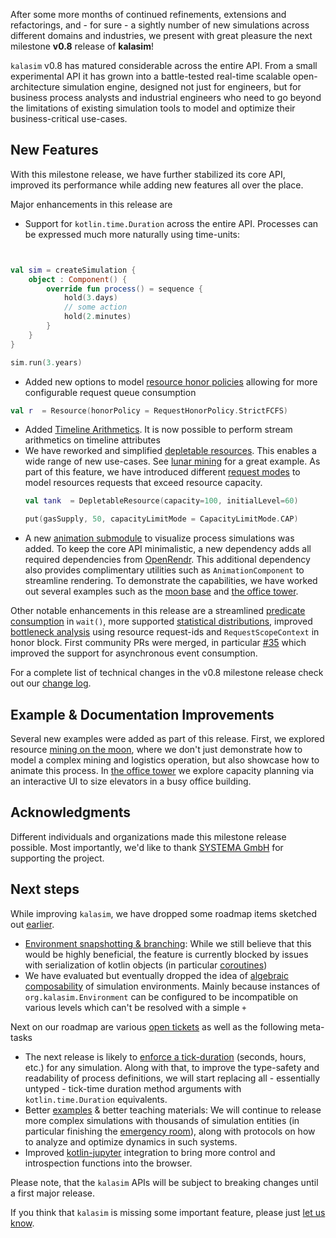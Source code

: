 [comment]: <> (## Kalasim v0.8)

After some more months of continued refinements, extensions and refactorings, and - for sure - a sightly number of new simulations across different domains and industries, we present with great pleasure the next milestone **v0.8** release of **kalasim**!

`kalasim` v0.8 has matured considerable across the entire API. From a small experimental API it has grown into a battle-tested real-time scalable open-architecture simulation engine, designed not just for engineers, but for business process analysts and industrial engineers who need to go beyond the limitations of existing simulation tools to model and optimize their business-critical use-cases.

## New Features

With this milestone release, we have further stabilized its core API, improved its performance while adding new features all over the place.

Major enhancements in this release are

* Support for `kotlin.time.Duration` across the entire API. Processes can be expressed much more naturally using time-units:

```kotlin


val sim = createSimulation {
    object : Component() {
        override fun process() = sequence {
            hold(3.days)
            // some action
            hold(2.minutes)
        }
    }
}

sim.run(3.years)
```
* Added new options to model [resource honor policies](../resource.md#request-honor-policies) allowing for more configurable request queue consumption
```kotlin
val r  = Resource(honorPolicy = RequestHonorPolicy.StrictFCFS)
```
* Added [Timeline Arithmetics](../monitors.md#monitors-arithmetics). It is now possible to perform stream arithmetics on timeline attributes
* We have reworked and simplified [depletable resources](../resource.md#depletable-resources). This enables a wide range of new use-cases. See [lunar mining](../animation/lunar_mining.md) for a great example. As part of this feature, we have introduced different [request modes](../resource.md#capacity-limit-modes) to model resources requests that exceed resource capacity.
    ```kotlin
    val tank  = DepletableResource(capacity=100, initialLevel=60)
    
    put(gasSupply, 50, capacityLimitMode = CapacityLimitMode.CAP)
    ```
* A new [animation submodule](../animation.md) to visualize process simulations was added. To keep the core API minimalistic, a new dependency adds all required dependencies from [OpenRendr](https://openrndr.org/). This additional dependency also provides complimentary utilities such as `AnimationComponent` to streamline rendering. To demonstrate the capabilities, we have worked out several examples such as the [moon base](../animation/lunar_mining.md) and [the office tower](../examples/office_tower.md).


Other notable enhancements in this release are a streamlined [predicate consumption](../state.md#predicate-testing) in `wait()`, more supported [statistical distributions](../basics.md#continuous-distributions), improved [bottleneck analysis](../resource.md) using resource request-ids and `RequestScopeContext` in honor block. First community PRs were merged, in particular 
[#35](https://github.com/holgerbrandl/kalasim/pull/35) which improved the support for asynchronous event consumption.

For a complete list of technical changes in the v0.8 milestone release check out our [change log](../changes.md).

## Example & Documentation Improvements

Several new examples were added as part of this release. First, we explored resource [mining on the moon](../animation/lunar_mining.md), where we don't just demonstrate how to model a complex mining and logistics operation, but also showcase how to animate this process. In [the office tower](../examples/office_tower.md) we explore capacity planning via an interactive UI to size elevators in a busy office building.

## Acknowledgments

Different individuals and organizations made this milestone release possible. Most importantly, we'd like to thank [SYSTEMA GmbH](https://www.systema.com/) for supporting the project.     

## Next steps

While improving `kalasim`, we have dropped some roadmap items sketched out [earlier](2021-11-27-kalasim-v07.md#next-steps).

* [Environment snapshotting & branching](https://github.com/holgerbrandl/kalasim/issues/19): While we still believe that this would be highly beneficial, the feature is currently blocked by issues with serialization of kotlin objects (in particular [coroutines](https://github.com/holgerbrandl/kalasim/issues/19))
* We have evaluated but eventually dropped the idea of [algebraic composability](https://github.com/holgerbrandl/kalasim/issues/25) of simulation environments. Mainly because instances of `org.kalasim.Environment` can be configured to be incompatible on various levels which can't be resolved with a simple `+`

Next on our roadmap are various [open tickets](https://github.com/holgerbrandl/kalasim/issues) as well as the following meta-tasks 

* The next release is likely to [enforce a tick-duration](https://github.com/holgerbrandl/kalasim/issues/49) (seconds, hours, etc.) for any simulation. Along with that, to improve the type-safety and readability of process definitions, we will start replacing all - essentially untyped - tick-time duration method arguments with `kotlin.time.Duration` equivalents.
* Better [examples](https://www.kalasim.org/examples/) & better teaching materials: We will continue to release more complex  simulations with thousands of simulation entities (in particular finishing the [emergency room](https://www.kalasim.org/examples/emergency_room/)), along with protocols on how to analyze and optimize dynamics in such systems.
* Improved [kotlin-jupyter](https://github.com/Kotlin/kotlin-jupyter) integration to bring more control and introspection functions into the browser.


Please note, that the `kalasim` APIs will be subject to breaking changes until a first major release.

If you think that `kalasim` is missing some important feature, please just [let us know](https://github.com/holgerbrandl/kalasim/issues).
